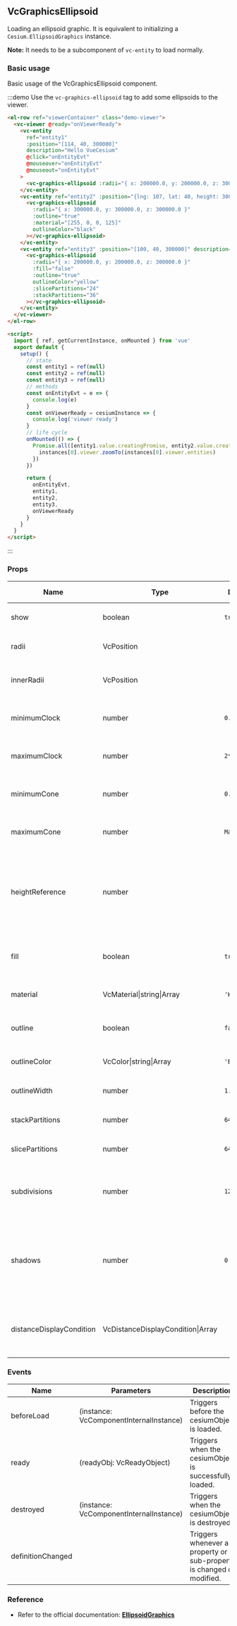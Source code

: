 ## VcGraphicsEllipsoid

Loading an ellipsoid graphic. It is equivalent to initializing a `Cesium.EllipsoidGraphics` instance.

**Note:** It needs to be a subcomponent of `vc-entity` to load normally.

### Basic usage

Basic usage of the VcGraphicsEllipsoid component.

:::demo Use the `vc-graphics-ellipsoid` tag to add some ellipsoids to the viewer.

```html
<el-row ref="viewerContainer" class="demo-viewer">
  <vc-viewer @ready="onViewerReady">
    <vc-entity
      ref="entity1"
      :position="[114, 40, 300000]"
      description="Hello VueCesium"
      @click="onEntityEvt"
      @mouseover="onEntityEvt"
      @mouseout="onEntityEvt"
    >
      <vc-graphics-ellipsoid :radii="{ x: 200000.0, y: 200000.0, z: 300000.0 }" material="blue" :outline="true"></vc-graphics-ellipsoid>
    </vc-entity>
    <vc-entity ref="entity2" :position="{lng: 107, lat: 40, height: 300000}" description="Hello VueCesium">
      <vc-graphics-ellipsoid
        :radii="{ x: 300000.0, y: 300000.0, z: 300000.0 }"
        :outline="true"
        :material="[255, 0, 0, 125]"
        outlineColor="black"
      ></vc-graphics-ellipsoid>
    </vc-entity>
    <vc-entity ref="entity3" :position="[100, 40, 300000]" description="Hello VueCesium">
      <vc-graphics-ellipsoid
        :radii="{ x: 200000.0, y: 200000.0, z: 300000.0 }"
        :fill="false"
        :outline="true"
        outlineColor="yellow"
        :slicePartitions="24"
        :stackPartitions="36"
      ></vc-graphics-ellipsoid>
    </vc-entity>
  </vc-viewer>
</el-row>

<script>
  import { ref, getCurrentInstance, onMounted } from 'vue'
  export default {
    setup() {
      // state
      const entity1 = ref(null)
      const entity2 = ref(null)
      const entity3 = ref(null)
      // methods
      const onEntityEvt = e => {
        console.log(e)
      }
      const onViewerReady = cesiumInstance => {
        console.log('viewer ready')
      }
      // life cycle
      onMounted(() => {
        Promise.all([entity1.value.creatingPromise, entity2.value.creatingPromise, entity3.value.creatingPromise]).then(instances => {
          instances[0].viewer.zoomTo(instances[0].viewer.entities)
        })
      })

      return {
        onEntityEvt,
        entity1,
        entity2,
        entity3,
        onViewerReady
      }
    }
  }
</script>
```

:::

### Props

<!-- prettier-ignore -->
| Name | Type | Default | Description | Accepted Values |
| ---- | ---- | ------- | ----------- | --------------- |
| show | boolean | `true` | `optional` A boolean Property specifying the visibility of the ellipsoid. |
| radii | VcPosition | | `optional` A Cartesian3 Property specifying the radii of the ellipsoid. |
| innerRadii | VcPosition | | `optional` A Cartesian3 Property specifying the inner radii of the ellipsoid. |
| minimumClock | number | `0.0` | `optional` A Property specifying the minimum clock angle of the ellipsoid. |
| maximumClock | number | `2*Math.PI` | `optional` A Property specifying the maximum clock angle of the ellipsoid. |
| minimumCone | number | `0.0` | `optional` A Property specifying the minimum cone angle of the ellipsoid. |
| maximumCone | number | `Math.PI` | `optional` A Property specifying the maximum cone angle of the ellipsoid. |
| heightReference | number | | `optional` A Property specifying what the height from the entity position is relative to. **NONE: 0, CLAMP_TO_GROUND: 1, RELATIVE_TO_GROUND: 2** |0/1/2|
| fill | boolean | `true` | `optional` A boolean Property specifying whether the ellipsoid is filled with the provided material. |
| material | VcMaterial\|string\|Array | `'WHITE'` | `optional` A Property specifying the material used to fill the ellipsoid. |
| outline | boolean | `false` | `optional` A boolean Property specifying whether the ellipsoid is outlined. |
| outlineColor | VcColor\|string\|Array | `'BLACK'` | `optional` A Property specifying the Color of the outline. |
| outlineWidth | number | `1.0` | `optional` A numeric Property specifying the width of the outline. |
| stackPartitions | number | `64` | `optional` A Property specifying the number of stacks. |
| slicePartitions | number | `64` | `optional` A Property specifying the number of radial slices. |
| subdivisions | number | `128` | `optional` A Property specifying the number of samples per outline ring, determining the granularity of the curvature. |
| shadows | number | `0` | `optional` An enum Property specifying whether the ellipsoid casts or receives shadows from each light source. **DISABLED: 0, ENABLED: 1, CAST_ONLY: 2, RECEIVE_ONLY: 3** |0/1/2/3|
| distanceDisplayCondition | VcDistanceDisplayCondition\|Array | | `optional` A Property specifying at what distance from the camera that this ellipsoid will be displayed. |

### Events

| Name              | Parameters                              | Description                                                          |
| ----------------- | --------------------------------------- | -------------------------------------------------------------------- |
| beforeLoad        | (instance: VcComponentInternalInstance) | Triggers before the cesiumObject is loaded.                          |
| ready             | (readyObj: VcReadyObject)               | Triggers when the cesiumObject is successfully loaded.               |
| destroyed         | (instance: VcComponentInternalInstance) | Triggers when the cesiumObject is destroyed.                         |
| definitionChanged |                                         | Triggers whenever a property or sub-property is changed or modified. |

### Reference

- Refer to the official documentation: **[EllipsoidGraphics](https://cesium.com/docs/cesiumjs-ref-doc/EllipsoidGraphics.html)**
